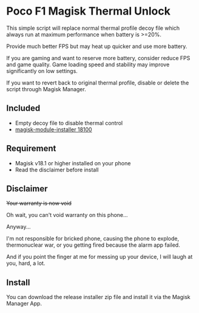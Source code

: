 # Poco F1 Magisk Thermal Unlock
This simple script will replace normal thermal profile decoy file which always run at maximum performance when battery is >=20%.

Provide much better FPS but may heat up quicker and use more battery.

If you are gaming and want to reserve more battery, consider reduce FPS and game quality. Game loading speed and stability may improve significantly on low settings.

If you want to revert back to original thermal profile, disable or delete the script through Magisk Manager.

## Included

* Empty decoy file to disable thermal control
* [magisk-module-installer 18100](https://github.com/topjohnwu/magisk-module-installer)

## Requirement

* Magisk v18.1 or higher installed on your phone
* Read the disclaimer before install

## Disclaimer
~~Your warranty is now void~~


Oh wait, you can't void warranty on this phone...


Anyway...

I'm not responsible for bricked phone, causing the phone to explode, thermonuclear war, or you getting fired because the alarm app failed.

And if you point the finger at me for messing up your device, I will laugh at you, hard, a lot.

## Install

You can download the release installer zip file and install it via the Magisk Manager App.